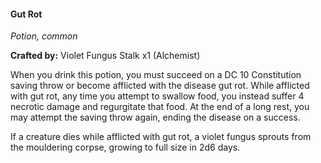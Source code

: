 #### Gut Rot
_Potion, common_

**Crafted by:** Violet Fungus Stalk x1 (Alchemist)

When you drink this potion, you must succeed on a DC 10 Constitution saving throw or become afflicted with the disease gut rot. While afflicted with gut rot, any time you attempt to swallow food, you instead suffer 4 necrotic damage and regurgitate that food. At the end of a long rest, you may attempt the saving throw again, ending the disease on a success.

If a creature dies while afflicted with gut rot, a violet fungus sprouts from the mouldering corpse, growing to full size in 2d6 days.